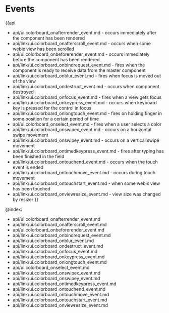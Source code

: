 Events
=======

{{api
- api/ui.colorboard_onafterrender_event.md - occurs immediately after the component has been rendered
- api/link/ui.colorboard_onafterscroll_event.md - occurs when some webix view has been scrolled
- api/ui.colorboard_onbeforerender_event.md - occurs immediately before the component has been rendered
- api/link/ui.colorboard_onbindrequest_event.md - fires when the component is ready to receive data from the master component
- api/link/ui.colorboard_onblur_event.md - fires when focus is moved out of the view
- api/link/ui.colorboard_ondestruct_event.md - occurs when component destroyed
- api/link/ui.colorboard_onfocus_event.md - fires when a view gets focus
- api/link/ui.colorboard_onkeypress_event.md - occurs when keyboard key is pressed for the control in focus
- api/link/ui.colorboard_onlongtouch_event.md - fires on holding finger in some position for a certain period of time
- api/ui.colorboard_onselect_event.md - fires when a user selects a color
- api/link/ui.colorboard_onswipex_event.md - occurs on a horizontal swipe movement
- api/link/ui.colorboard_onswipey_event.md - occurs on a vertical swipe movement
- api/link/ui.colorboard_ontimedkeypress_event.md - fires after typing has been finished in the field
- api/link/ui.colorboard_ontouchend_event.md - occurs when the touch event is ended
- api/link/ui.colorboard_ontouchmove_event.md - occurs during touch movement
- api/link/ui.colorboard_ontouchstart_event.md - when some webix view has been touched
- api/link/ui.colorboard_onviewresize_event.md - view size was changed by resizer
}}

@index:
- api/ui.colorboard_onafterrender_event.md
- api/link/ui.colorboard_onafterscroll_event.md
- api/ui.colorboard_onbeforerender_event.md
- api/link/ui.colorboard_onbindrequest_event.md
- api/link/ui.colorboard_onblur_event.md
- api/link/ui.colorboard_ondestruct_event.md
- api/link/ui.colorboard_onfocus_event.md
- api/link/ui.colorboard_onkeypress_event.md
- api/link/ui.colorboard_onlongtouch_event.md
- api/ui.colorboard_onselect_event.md
- api/link/ui.colorboard_onswipex_event.md
- api/link/ui.colorboard_onswipey_event.md
- api/link/ui.colorboard_ontimedkeypress_event.md
- api/link/ui.colorboard_ontouchend_event.md
- api/link/ui.colorboard_ontouchmove_event.md
- api/link/ui.colorboard_ontouchstart_event.md
- api/link/ui.colorboard_onviewresize_event.md


